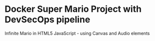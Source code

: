 # Docker Super Mario Project with DevSecOps pipeline
Infinite Mario in HTML5 JavaScript - using Canvas and Audio elements




